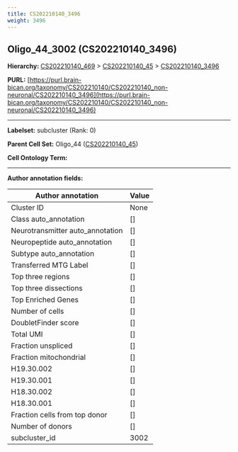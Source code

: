 ```yaml
---
title: CS202210140_3496
weight: 3496
---
```

## Oligo_44_3002 (CS202210140_3496)
<b>Hierarchy: </b>
[CS202210140_469](../CS202210140_469) >
[CS202210140_45](../CS202210140_45) >
[CS202210140_3496](../CS202210140_3496)

**PURL:** [https://purl.brain-bican.org/taxonomy/CS202210140/CS202210140_non-neuronal/CS202210140_3496](https://purl.brain-bican.org/taxonomy/CS202210140/CS202210140_non-neuronal/CS202210140_3496)

---


**Labelset:** subcluster (Rank: 0)

**Parent Cell Set:** Oligo_44 ([CS202210140_45](../CS202210140_45))



**Cell Ontology Term:** 

[MARKER GENES.]: #


---

[TRANSFERRED ANNOTATIONS.]: #


[AUTHOR ANNOTATION FIELDS.]: #


**Author annotation fields:**

| Author annotation | Value |
|-------------------|-------|
|Cluster ID|None|
|Class auto_annotation|[]|
|Neurotransmitter auto_annotation|[]|
|Neuropeptide auto_annotation|[]|
|Subtype auto_annotation|[]|
|Transferred MTG Label|[]|
|Top three regions|[]|
|Top three dissections|[]|
|Top Enriched Genes|[]|
|Number of cells|[]|
|DoubletFinder score|[]|
|Total UMI|[]|
|Fraction unspliced|[]|
|Fraction mitochondrial|[]|
|H19.30.002|[]|
|H19.30.001|[]|
|H18.30.002|[]|
|H18.30.001|[]|
|Fraction cells from top donor|[]|
|Number of donors|[]|
|subcluster_id|3002|
